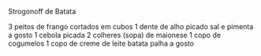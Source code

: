 Strogonoff de Batata

3 peitos de frango cortados em cubos
1 dente de alho picado
sal e pimenta a gosto
1 cebola picada
2 colheres (sopa) de maionese
1 copo de cogumelos
1 copo de creme de leite
batata palha a gosto